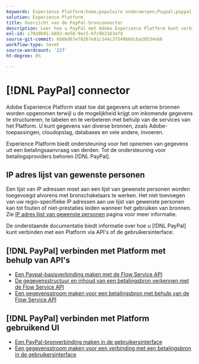 ```yaml
---
keywords: Experience Platform;home;populaire onderwerpen;Paypal;paypal;PayPal
solution: Experience Platform
title: Overzicht van de PayPal-bronconnector
description: Leer hoe u PayPal met Adobe Experience Platform kunt verbinden via API's of de gebruikersinterface.
exl-id: c70a9b91-b883-4e58-9ec5-6fc9b2163efd
source-git-commit: 6b6bd67e70267e81c144c37549b0dcba20534eb6
workflow-type: tm+mt
source-wordcount: '227'
ht-degree: 0%

---
```


# [!DNL PayPal] connector

Adobe Experience Platform staat toe dat gegevens uit externe bronnen worden opgenomen terwijl u de mogelijkheid krijgt om inkomende gegevens te structureren, te labelen en te verbeteren met behulp van de services van het Platform. U kunt gegevens van diverse bronnen, zoals Adobe-toepassingen, cloudopslag, databases en vele andere, invoeren.

Experience Platform biedt ondersteuning voor het opnemen van gegevens uit een betalingsaanvraag van derden. Tot de ondersteuning voor betalingsproviders behoren [!DNL PayPal].

## IP adres lijst van gewenste personen

Een lijst van IP adressen moet aan een lijst van gewenste personen worden toegevoegd alvorens met bronschakelaars te werken. Het niet toevoegen van uw regio-specifieke IP adressen aan uw lijst van gewenste personen kan tot fouten of niet-prestaties leiden wanneer het gebruiken van bronnen. Zie [IP adres lijst van gewenste personen](../../ip-address-allow-list.md) pagina voor meer informatie.

De onderstaande documentatie biedt informatie over hoe u [!DNL PayPal] kunt verbinden met een Platform via API&#39;s of de gebruikersinterface:

## [!DNL PayPal] verbinden met Platform met behulp van API&#39;s

- [Een Paypal-basisverbinding maken met de Flow Service API](../../tutorials/api/create/payments/paypal.md)
- [De gegevensstructuur en inhoud van een betalingsbron verkennen met de Flow Service API](../../tutorials/api/explore/payments.md)
- [Een gegevensstroom maken voor een betalingsbron met behulp van de Flow Service API](../../tutorials/api/collect/payments.md)

## [!DNL PayPal] verbinden met Platform gebruikend UI

- [Een PayPal-bronverbinding maken in de gebruikersinterface](../../tutorials/ui/create/payments/paypal.md)
- [Een gegevensstroom maken voor een verbinding met een betalingsbron in de gebruikersinterface](../../tutorials/ui/dataflow/payments.md)
